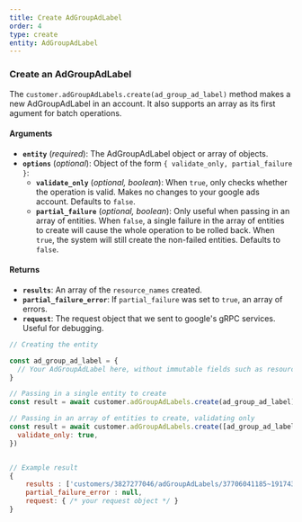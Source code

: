 ```yaml
---
title: Create AdGroupAdLabel
order: 4
type: create
entity: AdGroupAdLabel
---
```


### Create an AdGroupAdLabel

The `customer.adGroupAdLabels.create(ad_group_ad_label)` method makes a new AdGroupAdLabel in an account. It also supports an array as its first agument for batch operations.

#### Arguments

- **`entity`** (_required_): The AdGroupAdLabel object or array of objects.
- **`options`** (_optional_): Object of the form `{ validate_only, partial_failure }`:
  - **`validate_only`** (_optional, boolean_): When `true`, only checks whether the operation is valid. Makes no changes to your google ads account. Defaults to `false`.
  - **`partial_failure`** (_optional, boolean_): Only useful when passing in an array of entities. When `false`, a single failure in the array of entities to create will cause the whole operation to be rolled back. When `true`, the system will still create the non-failed entities. Defaults to `false`.

#### Returns

- **`results`**: An array of the `resource_names` created.
- **`partial_failure_error`**: If `partial_failure` was set to `true`, an array of errors.
- **`request`**: The request object that we sent to google's gRPC services. Useful for debugging.

```javascript
// Creating the entity

const ad_group_ad_label = {
  // Your AdGroupAdLabel here, without immutable fields such as resource_name
}

// Passing in a single entity to create
const result = await customer.adGroupAdLabels.create(ad_group_ad_label)

// Passing in an array of entities to create, validating only
const result = await customer.adGroupAdLabels.create([ad_group_ad_label, other_ad_group_ad_label], {
  validate_only: true,
})
```

```javascript

// Example result
{
	results : ['customers/3827277046/adGroupAdLabels/37706041185~191743801329~1091971976'],
	partial_failure_error : null,
	request: { /* your request object */ }
}

```
